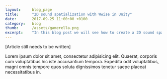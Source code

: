 ```yaml
---
layout: 	blog_page
title:  	"2D sound spatialization with Wwise in Unity"
date:   	2017-09-25 11:00:00 +0100
category: 	blog
thumb: 		/assets/gamerella.png
excerpt: 	"In this blog post we will see how to create a 2D sound spatialization in a small shoot'em'up game in Unity."
---
```


[Article still needs to be written]

Lorem ipsum dolor sit amet, consectetur adipisicing elit. Quaerat, corporis cum voluptatibus hic iste accusantium tempora. Expedita odit voluptatibus, magni omnis tempore quos soluta dignissimos tenetur saepe placeat necessitatibus in.